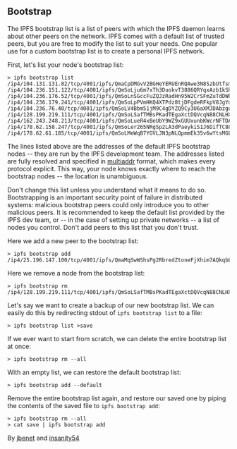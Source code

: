 ## Bootstrap

The IPFS bootstrap list is a list of peers with which the IPFS daemon learns about other peers on the network. IPFS comes with a default list of trusted peers, but you are free to modify the list to suit your needs. One popular use for a custom bootstrap list is to create a personal IPFS network.

First, let's list your node's bootstrap list:

```
> ipfs bootstrap list
/ip4/104.131.131.82/tcp/4001/ipfs/QmaCpDMGvV2BGHeYERUEnRQAwe3N8SzbUtfsmvsqQLuvuJ
/ip4/104.236.151.122/tcp/4001/ipfs/QmSoLju6m7xTh3DuokvT3886QRYqxAzb1kShaanJgW36yx
/ip4/104.236.176.52/tcp/4001/ipfs/QmSoLnSGccFuZQJzRadHn95W2CrSFmZuTdDWP8HXaHca9z
/ip4/104.236.179.241/tcp/4001/ipfs/QmSoLpPVmHKQ4XTPdz8tjDFgdeRFkpV8JgYq8JVJ69RrZm
/ip4/104.236.76.40/tcp/4001/ipfs/QmSoLV4Bbm51jM9C4gDYZQ9Cy3U6aXMJDAbzgu2fzaDs64
/ip4/128.199.219.111/tcp/4001/ipfs/QmSoLSafTMBsPKadTEgaXctDQVcqN88CNLHXMkTNwMKPnu
/ip4/162.243.248.213/tcp/4001/ipfs/QmSoLueR4xBeUbY9WZ9xGUUxunbKWcrNFTDAadQJmocnWm
/ip4/178.62.158.247/tcp/4001/ipfs/QmSoLer265NRgSp2LA3dPaeykiS1J6DifTC88f5uVQKNAd
/ip4/178.62.61.185/tcp/4001/ipfs/QmSoLMeWqB7YGVLJN3pNLQpmmEk35v6wYtsMGLzSr5QBU3
```

The lines listed above are the addresses of the default IPFS bootstrap nodes -- they are run by the IPFS development team. The addresses listed are fully resolved and specified in [multiaddr](https://github.com/jbenet/multiaddr) format, which makes every protocol explicit. This way, your node knows exactly where to reach the bootstrap nodes -- the location is unambiguous.

Don't change this list unless you understand what it means to do so. Bootstrapping is an important security point of failure in distributed systems: malicious bootstrap peers could only introduce you to other malicious peers. It is recommended to keep the default list provided by the IPFS dev team, or -- in the case of setting up private networks -- a list of nodes you control. Don't add peers to this list that you don't trust.

Here we add a new peer to the bootstrap list:
```
> ipfs bootstrap add /ip4/25.196.147.100/tcp/4001/ipfs/QmaMqSwWShsPg2RbredZtoneFjXhim7AQkqbLxib45Lx4S
```

Here we remove a node from the bootstrap list:
```
> ipfs bootstrap rm /ip4/128.199.219.111/tcp/4001/ipfs/QmSoLSafTMBsPKadTEgaXctDQVcqN88CNLHXMkTNwMKPnu
```

Let's say we want to create a backup of our new bootstrap list. We can easily do this by redirecting stdout of `ipfs bootstrap list` to a file:
```
> ipfs bootstrap list >save
```

If we ever want to start from scratch, we can delete the entire bootstrap list at once:
```
> ipfs bootstrap rm --all
```

With an empty list, we can restore the default bootstrap list:
```
> ipfs bootstrap add --default
``` 

Remove the entire bootstrap list again, and restore our saved one by piping the contents of the saved file to `ipfs bootstrap add`:
```
> ipfs bootstrap rm --all
> cat save | ipfs bootstrap add
```


By [jbenet](http://github.com/jbenet) and [insanity54](http://github.com/insanity54)
